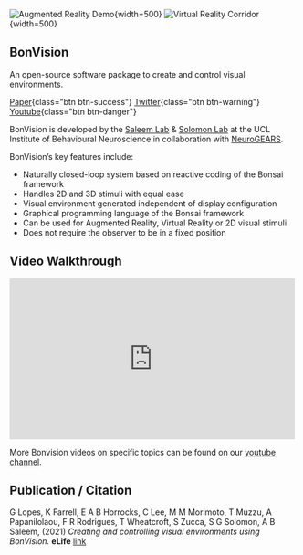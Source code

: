 ![Augmented Reality Demo](~/images/DemoAR_V3.webp){width=500} ![Virtual Reality Corridor](~/images/VR_trim2.webp){width=500} 

## BonVision
An open-source software package to create and control visual environments.

[<i class="fa fa-download"></i> Paper](https://elifesciences.org/articles/65541){class="btn btn-success"}
[<i class="fa fa-download"></i> Twitter](https://twitter.com/bonvision_){class="btn btn-warning"}
[<i class="fa fa-download"></i> Youtube](https://www.youtube.com/channel/UCEg-3mfbvjIwbzDVvqYudAA){class="btn btn-danger"}

BonVision is developed by the [Saleem Lab](https://www.saleemlab.com/) & [Solomon Lab](https://solomonlab.info/) at the UCL Institute of Behavioural Neuroscience in collaboration with [NeuroGEARS](https://neurogears.org/).

BonVision’s key features include:

- Naturally closed-loop system based on reactive coding of the Bonsai framework
- Handles 2D and 3D stimuli with equal ease
- Visual environment generated independent of display configuration
- Graphical programming language of the Bonsai framework
- Can be used for Augmented Reality, Virtual Reality or 2D visual stimuli
- Does not require the observer to be in a fixed position

## Video Walkthrough

<div style="max-width: 500px;">
<iframe width=100% height = 282 src="https://www.youtube.com/embed/e_5W503W1AI?si=QuYZu-T7V7G7mwXA" title="YouTube video player" frameborder="0" allow="accelerometer; autoplay; clipboard-write; encrypted-media; gyroscope; picture-in-picture; web-share" referrerpolicy="strict-origin-when-cross-origin" allowfullscreen></iframe>
</div>


More Bonvision videos on specific topics can be found on our [youtube channel](https://www.youtube.com/channel/UCEg-3mfbvjIwbzDVvqYudAA).

## Publication / Citation

G Lopes, K Farrell, E A B Horrocks, C Lee, M M Morimoto, T Muzzu, A Papanilolaou, F R Rodrigues, T Wheatcroft, S Zucca, S G Solomon, A B Saleem, (2021) _Creating and controlling visual environments using BonVision._ __eLife__ [link](https://elifesciences.org/articles/65541)

